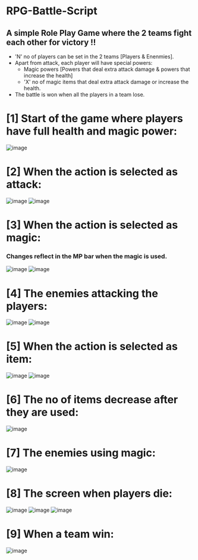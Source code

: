 # RPG-Battle-Script

## A simple Role Play Game where the 2 teams fight each other for victory !!

* 'N' no of players can be set in the 2 teams [Players & Enenmies].
* Apart from attack, each player will have special powers:
   * Magic powers [Powers that deal extra attack damage & powers that increase the health]
   * 'X' no of magic items that deal extra attack damage or increase the health.
* The battle is won when all the players in a team lose.


# [1] Start of the game where players have full health and magic power:
![image](https://user-images.githubusercontent.com/83760949/117524678-fb13a780-afdb-11eb-9813-69bb88ae464d.png)


# [2] When the action is selected as attack:
![image](https://user-images.githubusercontent.com/83760949/117524725-4037d980-afdc-11eb-96f4-f010a7dafe68.png)
![image](https://user-images.githubusercontent.com/83760949/117524742-5c3b7b00-afdc-11eb-9166-0b997e70abb5.png)


# [3] When the action is selected as magic:
### Changes reflect in the MP bar when the magic is used.
![image](https://user-images.githubusercontent.com/83760949/117524795-b76d6d80-afdc-11eb-917e-7f8e56e39759.png)
![image](https://user-images.githubusercontent.com/83760949/117524804-c48a5c80-afdc-11eb-8028-bf5d64623bdd.png)


# [4] The enemies attacking the players:
![image](https://user-images.githubusercontent.com/83760949/117524834-fef3f980-afdc-11eb-8d13-4a1d1b94c449.png)
![image](https://user-images.githubusercontent.com/83760949/117524841-0c10e880-afdd-11eb-9244-2f8537d689b1.png)


# [5] When the action is selected as item:
![image](https://user-images.githubusercontent.com/83760949/117524864-2f3b9800-afdd-11eb-84fe-9c7bacd8db99.png)
![image](https://user-images.githubusercontent.com/83760949/117524873-39f62d00-afdd-11eb-8d38-1dcb2accaddd.png)


# [6] The no of items decrease after they are used:
![image](https://user-images.githubusercontent.com/83760949/117525104-78d8b280-afde-11eb-91a0-0eb5a60cfb80.png)


# [7] The enemies using magic:
![image](https://user-images.githubusercontent.com/83760949/117524906-61e59080-afdd-11eb-8d1e-b4d82108ce47.png)


# [8] The screen when players die:
![image](https://user-images.githubusercontent.com/83760949/117524922-7c1f6e80-afdd-11eb-8134-9ca0c537f1ab.png)
![image](https://user-images.githubusercontent.com/83760949/117524937-8ccfe480-afdd-11eb-8f4c-97050fba1be0.png)
![image](https://user-images.githubusercontent.com/83760949/117524955-abce7680-afdd-11eb-8f37-c1cffeedf2bf.png)


# [9] When a team win:
![image](https://user-images.githubusercontent.com/83760949/117525319-4085a400-afdf-11eb-8d6c-aaec2b83e2c1.png)

